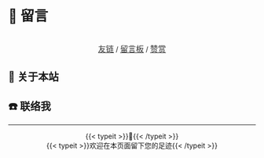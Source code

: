 # 📰 留言


<center>  
  <br>
  <a href="https://blog.ralvines.top/friend/"><font face="LXGW WenKai Screen" size=3 color="#333333">友链</font></a> / <a href="https://blog.ralvines.top/board/"><font face="LXGW WenKai Screen" size=3 color="#333333">留言板</font></a> / <a href="https://blog.ralvines.top/praise/"><font face="LXGW WenKai Screen" size=3 color="#333333">赞赏</font></a>
  <br>
</center>

## 💬 关于本站

## ☎️ 联络我

---

<center>
{{< typeit >}}👏{{< /typeit >}}</center>

<center>
{{< typeit >}}欢迎在本页面留下您的足迹{{< /typeit >}}</center>

